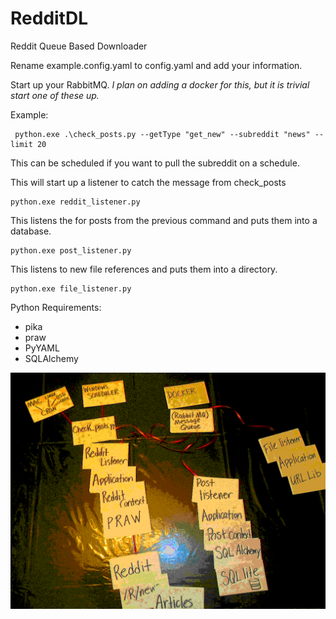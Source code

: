 # RedditDL
Reddit Queue Based Downloader

Rename example.config.yaml to config.yaml and add your information. 


Start up your RabbitMQ. _I plan on adding a docker for this, but it is trivial start one of these up._

Example:
```
 python.exe .\check_posts.py --getType "get_new" --subreddit "news" --limit 20
```

This can be scheduled if you want to pull the subreddit on a schedule.

This will start up a listener to catch the message from check_posts

```
python.exe reddit_listener.py
```

This listens the for posts from the previous command and puts them into a database.

```
python.exe post_listener.py
```

This listens to new file references and puts them into a directory.

```
python.exe file_listener.py
```

Python Requirements:

* pika
* praw
* PyYAML
* SQLAlchemy

![basic project diagram](diagram.gif)



